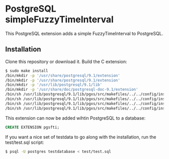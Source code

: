 PostgreSQL simpleFuzzyTimeInterval
==================================

This PostgreSQL extension adds a simple FuzzyTimeInterval to PostgreSQL.

Installation
------------

Clone this repository or download it. Build the C extension:

```bash
$ sudo make install
/bin/mkdir -p '/usr/share/postgresql/9.1/extension'
/bin/mkdir -p '/usr/share/postgresql/9.1/extension'
/bin/mkdir -p '/usr/lib/postgresql/9.1/lib'
/bin/mkdir -p '/usr/share/doc/postgresql-doc-9.1/extension'
/bin/sh /usr/lib/postgresql/9.1/lib/pgxs/src/makefiles/../../config/install-sh -c -m 644 ./pgsfti.control '/usr/share/postgresql/9.1/extension/'
/bin/sh /usr/lib/postgresql/9.1/lib/pgxs/src/makefiles/../../config/install-sh -c -m 644 ././data/pgsfti--1.0.sql  '/usr/share/postgresql/9.1/extension/'
/bin/sh /usr/lib/postgresql/9.1/lib/pgxs/src/makefiles/../../config/install-sh -c -m 755  ./module/pgsfti.so '/usr/lib/postgresql/9.1/lib/'
/bin/sh /usr/lib/postgresql/9.1/lib/pgxs/src/makefiles/../../config/install-sh -c -m 644 ./README.md '/usr/share/doc/postgresql-doc-9.1/extension/'
```

This extension can now be added wihtin PostgreSQL to a database:

```sql
CREATE EXTENSION pgsfti;
```

If you want a nice set of testdata to go along with the installation, run the
test/test.sql script:

```bash
$ psql -U postgres testdatabase < test/test.sql
```

